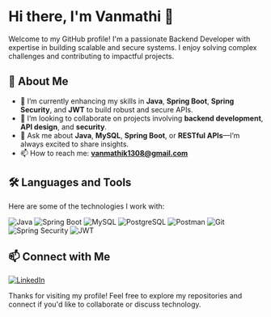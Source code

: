 # Hi there, I'm Vanmathi 👋  

Welcome to my GitHub profile! I'm a passionate Backend Developer with expertise in building scalable and secure systems. I enjoy solving complex challenges and contributing to impactful projects.

## 🚀 About Me  

- 🔭 I’m currently enhancing my skills in **Java**, **Spring Boot**, **Spring Security**, and **JWT** to build robust and secure APIs.  
- 👯 I’m looking to collaborate on projects involving **backend development**, **API design**, and **security**.  
- 💬 Ask me about **Java**, **MySQL**, **Spring Boot**, or **RESTful APIs**—I’m always excited to share insights.  
- 📫 How to reach me: **vanmathik1308@gmail.com**  

## 🛠️ Languages and Tools  

Here are some of the technologies I work with:  

![Java](https://img.shields.io/badge/Java-ED8B00?style=for-the-badge&logo=java&logoColor=white) ![Spring Boot](https://img.shields.io/badge/Spring%20Boot-6DB33F?style=for-the-badge&logo=spring-boot&logoColor=white) ![MySQL](https://img.shields.io/badge/MySQL-4479A1?style=for-the-badge&logo=mysql&logoColor=white) ![PostgreSQL](https://img.shields.io/badge/PostgreSQL-316192?style=for-the-badge&logo=postgresql&logoColor=white) ![Postman](https://img.shields.io/badge/Postman-FF6C37?style=for-the-badge&logo=postman&logoColor=white) ![Git](https://img.shields.io/badge/Git-F05032?style=for-the-badge&logo=git&logoColor=white) ![Spring Security](https://img.shields.io/badge/Spring%20Security-6DB33F?style=for-the-badge&logo=spring-security&logoColor=white) ![JWT](https://img.shields.io/badge/JWT-000000?style=for-the-badge&logo=json-web-tokens&logoColor=white)  

## 📫 Connect with Me  

[![LinkedIn](https://img.shields.io/badge/LinkedIn-%230077B5.svg?style=for-the-badge&logo=linkedin&logoColor=white)](https://www.linkedin.com/in/vanmathi-karunanithi-981bb3205/) 

Thanks for visiting my profile! Feel free to explore my repositories and connect if you'd like to collaborate or discuss technology.  

